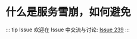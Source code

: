 # 什么是服务雪崩，如何避免



::: tip Issue 
 欢迎在 Issue 中交流与讨论: [Issue 239](https://github.com/shfshanyue/Daily-Question/issues/239) 
:::



